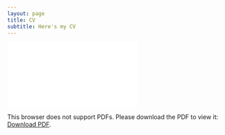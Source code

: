```yaml
---
layout: page
title: CV
subtitle: Here's my CV
---
```


<object data="/resources/Layman_CV.pdf" type="application/pdf" width="700px" height="700px">
    <embed src="/resources/Layman_CV.pdf">
        <p>This browser does not support PDFs. Please download the PDF to view it: <a href="/resources/Layman_CV.pdf">Download PDF</a>.</p>
</object>
